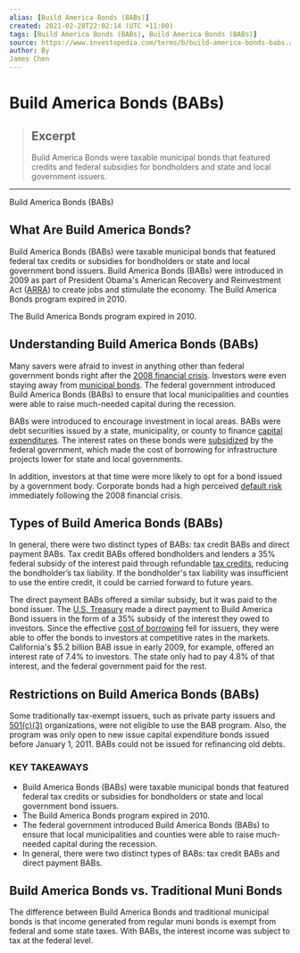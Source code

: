 ```yaml
---
alias: [Build America Bonds (BABs)]
created: 2021-02-28T22:02:14 (UTC +11:00)
tags: [Build America Bonds (BABs), Build America Bonds (BABs)]
source: https://www.investopedia.com/terms/b/build-america-bonds-babs.asp
author: By
James Chen
---
```


# Build America Bonds (BABs)

> ## Excerpt
> Build America Bonds were taxable municipal bonds that featured credits and federal subsidies for bondholders and state and local government issuers.

---

Build America Bonds (BABs)
## What Are Build America Bonds?

Build America Bonds (BABs) were taxable municipal bonds that featured federal tax credits or subsidies for bondholders or state and local government bond issuers. Build America Bonds (BABs) were introduced in 2009 as part of President Obama's American Recovery and Reinvestment Act ([ARRA](https://www.investopedia.com/terms/a/american-recovery-and-reinvestment-act.asp)) to create jobs and stimulate the economy. The Build America Bonds program expired in 2010.

The Build America Bonds program expired in 2010.

## Understanding Build America Bonds (BABs)

Many savers were afraid to invest in anything other than federal government bonds right after the [2008 financial crisis](https://www.investopedia.com/articles/economics/09/financial-crisis-review.asp). Investors were even staying away from [municipal bonds](https://www.investopedia.com/terms/m/municipalbond.asp). The federal government introduced Build America Bonds (BABs) to ensure that local municipalities and counties were able to raise much-needed capital during the recession.

BABs were introduced to encourage investment in local areas. BABs were debt securities issued by a state, municipality, or county to finance [capital expenditures](https://www.investopedia.com/terms/c/capitalexpenditure.asp). The interest rates on these bonds were [subsidized](https://www.investopedia.com/terms/s/subsidy.asp) by the federal government, which made the cost of borrowing for infrastructure projects lower for state and local governments.

In addition, investors at that time were more likely to opt for a bond issued by a government body. Corporate bonds had a high perceived [default risk](https://www.investopedia.com/terms/d/defaultrisk.asp) immediately following the 2008 financial crisis.

## Types of Build America Bonds (BABs)

In general, there were two distinct types of BABs: tax credit BABs and direct payment BABs. Tax credit BABs offered bondholders and lenders a 35% federal subsidy of the interest paid through refundable [tax credits](https://www.investopedia.com/terms/t/taxcredit.asp), reducing the bondholder’s tax liability. If the bondholder's tax liability was insufficient to use the entire credit, it could be carried forward to future years.

The direct payment BABs offered a similar subsidy, but it was paid to the bond issuer. The [U.S. Treasury](https://www.investopedia.com/terms/u/ustreasury.asp) made a direct payment to Build America Bond issuers in the form of a 35% subsidy of the interest they owed to investors. Since the effective [cost of borrowing](https://www.investopedia.com/terms/c/costofdebt.asp) fell for issuers, they were able to offer the bonds to investors at competitive rates in the markets. California's $5.2 billion BAB issue in early 2009, for example, offered an interest rate of 7.4% to investors. The state only had to pay 4.8% of that interest, and the federal government paid for the rest.

## Restrictions on Build America Bonds (BABs)

Some traditionally tax-exempt issuers, such as private party issuers and [501(c)(3)](https://www.investopedia.com/terms/1/501c3-organizations.asp) organizations, were not eligible to use the BAB program. Also, the program was only open to new issue capital expenditure bonds issued before January 1, 2011. BABs could not be issued for refinancing old debts.

### KEY TAKEAWAYS

-   Build America Bonds (BABs) were taxable municipal bonds that featured federal tax credits or subsidies for bondholders or state and local government bond issuers.
-   The Build America Bonds program expired in 2010.
-   The federal government introduced Build America Bonds (BABs) to ensure that local municipalities and counties were able to raise much-needed capital during the recession.
-   In general, there were two distinct types of BABs: tax credit BABs and direct payment BABs.

## Build America Bonds vs. Traditional Muni Bonds

The difference between Build America Bonds and traditional municipal bonds is that income generated from regular muni bonds is exempt from federal and some state taxes. With BABs, the interest income was subject to tax at the federal level.
